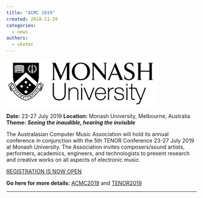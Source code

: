 ```yaml
---
title: "ACMC 2019"
created: 2018-11-29
categories: 
  - news
authors: 
  - skotmc
---
```


![Monash](assets/images/MonashUniversityLogo.png)

**Date:** 23-27 July 2019 **Location:** Monash University, Melbourne, Australia **Theme:** _**Seeing the inaudible, hearing the invisible**_

The Australasian Computer Music Association will hold its annual conference in conjunction with the 5th TENOR Conference 23-27 July 2019 at Monash University. The Association invites composers/sound artists, performers, academics, engineers, and technologists to present research and creative works on all aspects of electronic music.

[REGISTRATION IS NOW OPEN](http://computermusic.org.au/conferences/acmc-2019/#Registration)

**Go here for more details:** [ACMC2019](http://computermusic.org.au/conferences/acmc-2019/) and [TENOR2019](https://www.monash.edu/tenor2019/home)

* * *
